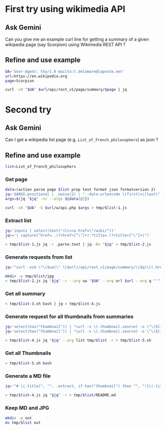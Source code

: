# First try using wikimedia API

## Ask Gemini

Can you give me an example curl line for getting a summary of a given
wikipedia page (say Scorpion) using Wikimedia REST API ?

## Refine and use example

```bash
UA='User-Agent: thy/1.0 mailto:t.delamare@laposte.net'
url=https://en.wikipedia.org
page=Scorpion

curl -sH "$UA" $url/api/rest_v1/page/summary/$page | jq
```

# Second try

## Ask Gemini

Can I get a wikipedia list page (e.g. `List_of_French_philosophers`) as json ?

## Refine and use example

```bash
list=List_of_French_philosophers
```

### Get page

```bash
data=(action parse page $list prop text format json formatversion 2)
jq='$ARGS.positional | _nwise(2) | "--data-urlencode \(first)=\(last)"'
args=$(jq "$jq" -nr --args ${data[@]})

curl -sH "$UA" -G $url/w/api.php $args > tmp/$list-1.js
```

### Extract list

```bash
jq='inputs | select(test("<li><a href=\"/wiki/"))'
jq+='| capture("href=..(?<href>[^\"]+).*title=.(?<title>[^\"]+)")'

< tmp/$list-1.js jq -r .parse.text | jq -Rn "$jq" > tmp/$list-2.js
```

### Generate requests from list

```bash
jq='"curl -sLH \"\($ua)\" \($url)/api/rest_v1/page/summary/\($q)\((.href / "/")[-1])\($q)"'

mkdir -p tmp/$list/jpg
< tmp/$list-2.js jq "$jq" -r --arg ua "$UA" --arg url $url --arg q "'" > tmp/$list-3.sh
```

### Get all summary

```bash
< tmp/$list-3.sh bash | jq > tmp/$list-4.js
```

### Generate request for all thumbnails from summaries

```bash
jq='select(has("thumbnail")) | "curl -s \(.thumbnail.source) -o \"\($list)/\(.title | sub(" "; "_"; "g")).jpg\""'
jq='select(has("thumbnail")) | "curl -s \(.thumbnail.source) -o \"\($list)/jpg/\(.titles.canonical).jpg\""'

< tmp/$list-4.js jq "$jq" --arg list tmp/$list -r > tmp/$list-5.sh
```

### Get all Thumbnails

```bash
< tmp/$list-5.sh bash
```

### Generate a MD file

```bash
jq='"# \(.title)", "", .extract, if has("thumbnail") then "", "![\(.title)](jpg/\(.titles.canonical).jpg)" else empty end, ""'

< tmp/$list-4.js jq "$jq" -r > tmp/$list/README.md
```

### Keep MD and JPG

```bash
mkdir -p out
mv tmp/$list out
```
